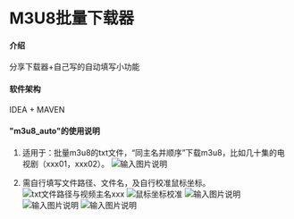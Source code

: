 # M3U8批量下载器

#### 介绍
分享下载器+自己写的自动填写小功能

#### 软件架构
IDEA + MAVEN


#### "m3u8_auto"的使用说明

1.  适用于：批量m3u8的txt文件，“同主名并顺序”下载m3u8，比如几十集的电视剧（xxx01，xxx02）。
![输入图片说明](https://images.gitee.com/uploads/images/2021/0111/004418_91b04a56_7776940.png "屏幕截图.png")

2.  需自行填写文件路径、文件名，及自行校准鼠标坐标。
![txt文件路径与视频主名xxx](https://images.gitee.com/uploads/images/2021/0111/004456_d6599101_7776940.png "屏幕截图.png")
![鼠标坐标校准](https://images.gitee.com/uploads/images/2021/0111/004753_2ab038c9_7776940.png "屏幕截图.png")
![输入图片说明](https://images.gitee.com/uploads/images/2021/0111/004904_ecb2e8c6_7776940.png "屏幕截图.png")
![输入图片说明](https://images.gitee.com/uploads/images/2021/0111/004926_a2ec969a_7776940.png "屏幕截图.png")
![输入图片说明](https://images.gitee.com/uploads/images/2021/0111/004934_f1820336_7776940.png "屏幕截图.png")
